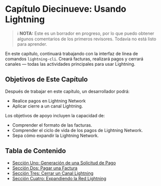 # Capítulo Diecinueve: Usando Lightning

> :information_source: **NOTA:** Este es un borrador en progreso, por lo que puedo obtener algunos comentarios de los primeros revisores. Todavía no está listo para aprender.

En este capítulo, continuará trabajando con la interfaz de línea de comandos `lightning-cli`. Creará facturas, realizará pagos y cerrará canales — todas las actividades principales para usar Lightning.

## Objetivos de Este Capítulo

Después de trabajar en este capítulo, un desarrollador podrá:

   * Realice pagos en Lightning Network
   * Aplicar cierre a un canal Lightning.
   
Los objetivos de apoyo incluyen la capacidad de:

   * Comprender el formato de las facturas.
   * Comprender el ciclo de vida de los pagos de Lightning Network.
   * Sepa cómo expandir la Lightning Network.
   
## Tabla de Contenido

* [Sección Uno: Generación de una Solicitud de Pago](20_1_Generando_una_Solicitud_de_Pago.md)
* [Sección Dos: Pagar una Factura](20_2_Pagando_una_Factura.md)
* [Sección Tres: Cerrar un Canal Lightning](20_3_Cerrando_un_Canal_Lightning.md)
* [Sección Cuatro: Expandiendo la Red Lightning](20_4_Expandiendo_la_Red_Lightning.md)

